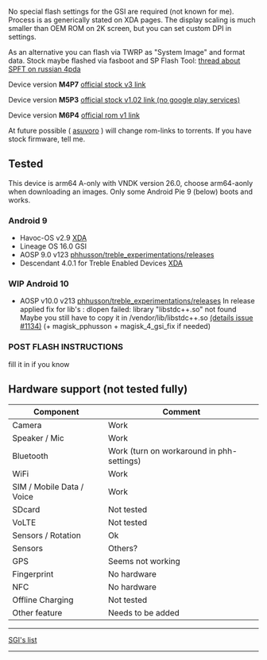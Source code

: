 No special flash settings for the GSI are required (not known for me). Process is as generically stated on XDA pages. The display scaling is much smaller than OEM ROM on 2K screen, but you can set custom DPI in settings. 

As an alternative you can flash via TWRP as "System Image" and format data.
Stock maybe flashed via fasboot and SP Flash Tool: [thread about SPFT on russian 4pda](https://4pda.ru/forum/index.php?showtopic=469340)

Device version **M4P7** [official stock v3 link](https://mega.nz/#!1FY1BA4Q!aLM899AghOQHnnDdR5f_6L0IqADZxUieKJqqYwhi2rI)

Device version **M5P3** [official stock v1.02 link (no google play services)](https://mega.nz/file/3wAQDIrA#44HoXZxLt19mPo1XbzRbMPSCuZ9kZKIRWTWPvUJJhdY)

Device version **M6P4** [official rom v1 link](https://yadi.sk/d/-2QpFnbGK95v8A)



At future possible ( [asuvoro](https://github.com/asuvoro) ) will change rom-links to torrents.
If you have stock firmware, tell me.

## Tested
This device is arm64 A-only with VNDK version 26.0, choose arm64-aonly when downloading an images.
Only some Android Pie 9 (below) boots and works.

### Android 9
* Havoc-OS v2.9 [XDA](https://forum.xda-developers.com/project-treble/trebleenabled-device-development/-t3930030/)
* Lineage OS 16.0 GSI
* AOSP 9.0 v123 [phhusson/treble_experimentations/releases](https://github.com/phhusson/treble_experimentations/releases/tag/v123)
* Descendant 4.0.1 for Treble Enabled Devices [XDA](https://forum.xda-developers.com/project-treble/trebleenabled-device-development/descendant-android-pie-custom-rom-ver-t3840578)

### WIP Android 10
* AOSP v10.0 v213 [phhusson/treble_experimentations/releases](https://github.com/phhusson/treble_experimentations/releases/tag/v213)
In release applied fix for lib's : dlopen failed: library "libstdc++.so" not found
Maybe you still have to copy it in /vendor/lib/libstdc++.so [(details issue #1134)](https://github.com/phhusson/treble_experimentations/issues/1134) (+ magisk_pphusson + magisk_4_gsi_fix if needed)


### POST FLASH INSTRUCTIONS
fill it in if you know

## Hardware support (not tested fully)

| Component                 |      Comment                                 |
|---------------------------|----------------------------------------------|
| Camera                    | Work                                         |
| Speaker / Mic             | Work                                         |
| Bluetooth                 | Work (turn on workaround in phh-settings)    |
| WiFi                      | Work                                         |
| SIM / Mobile Data / Voice | Work                                         |
| SDcard                    | Not tested                                   |
| VoLTE                     | Not tested                                   |
| Sensors / Rotation        | Ok                                           |
| Sensors                   | Others?                                      |
| GPS                       | Seems not working                            |
| Fingerprint               | No hardware                                  |
| NFC                       | No hardware                                  |
| Offline Charging          | Not tested                                   |
| Other feature             | Needs to be added                            |
---

[SGI's list](https://github.com/phhusson/treble_experimentations/wiki/Generic-System-Image-%28GSI%29-list)

---
